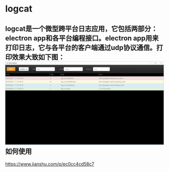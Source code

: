 # logcat
logcat是一个微型跨平台日志应用，它包括两部分：electron app和各平台编程接口。electron app用来打印日志，它与各平台的客户端通过udp协议通信。打印效果大致如下图：   
![image](https://github.com/limall/logcat/raw/master/forReadme/image1.png)
如何使用
-------
https://www.jianshu.com/p/ec0cc4cd58c7

